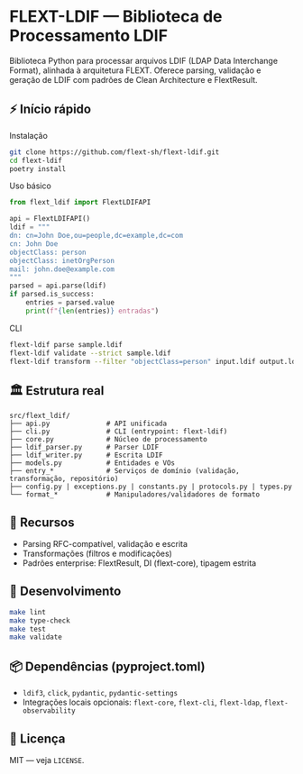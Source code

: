 # FLEXT-LDIF — Biblioteca de Processamento LDIF

Biblioteca Python para processar arquivos LDIF (LDAP Data Interchange Format), alinhada à arquitetura FLEXT. Oferece parsing, validação e geração de LDIF com padrões de Clean Architecture e FlextResult.

## ⚡ Início rápido

Instalação
```bash
git clone https://github.com/flext-sh/flext-ldif.git
cd flext-ldif
poetry install
```

Uso básico
```python
from flext_ldif import FlextLDIFAPI

api = FlextLDIFAPI()
ldif = """
dn: cn=John Doe,ou=people,dc=example,dc=com
cn: John Doe
objectClass: person
objectClass: inetOrgPerson
mail: john.doe@example.com
"""
parsed = api.parse(ldif)
if parsed.is_success:
    entries = parsed.value
    print(f"{len(entries)} entradas")
```

CLI
```bash
flext-ldif parse sample.ldif
flext-ldif validate --strict sample.ldif
flext-ldif transform --filter "objectClass=person" input.ldif output.ldif
```

## 🏛️ Estrutura real

```
src/flext_ldif/
├── api.py              # API unificada
├── cli.py              # CLI (entrypoint: flext-ldif)
├── core.py             # Núcleo de processamento
├── ldif_parser.py      # Parser LDIF
├── ldif_writer.py      # Escrita LDIF
├── models.py           # Entidades e VOs
├── entry_*             # Serviços de domínio (validação, transformação, repositório)
├── config.py | exceptions.py | constants.py | protocols.py | types.py
└── format_*            # Manipuladores/validadores de formato
```

## 🔧 Recursos

- Parsing RFC-compatível, validação e escrita
- Transformações (filtros e modificações)
- Padrões enterprise: FlextResult, DI (flext-core), tipagem estrita

## 🧪 Desenvolvimento

```bash
make lint
make type-check
make test
make validate
```

## 📦 Dependências (pyproject.toml)

- `ldif3`, `click`, `pydantic`, `pydantic-settings`
- Integrações locais opcionais: `flext-core`, `flext-cli`, `flext-ldap`, `flext-observability`

## 📄 Licença

MIT — veja `LICENSE`.
